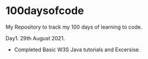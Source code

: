 # 100daysofcode
My Repository to track my 100 days of learning to code.

Day1. 29th August 2021. 
- Completed Basic W3S Java tutorials and Excersise. 

